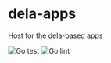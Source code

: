 # dela-apps
Host for the dela-based apps

![Go test](https://github.com/dedis/dela-apps/workflows/Go%20test/badge.svg)
![Go lint](https://github.com/dedis/dela-apps/workflows/Go%20lint/badge.svg)
